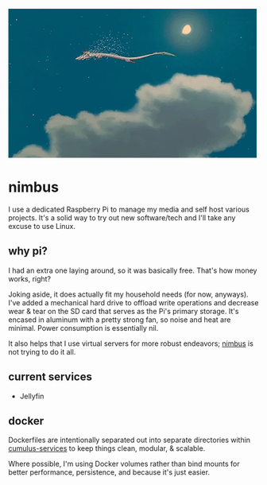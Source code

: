 ![haku](img/haku-cloud.gif)

# nimbus

I use a dedicated Raspberry Pi to manage my media and self host various projects. It's a solid way to try out new software/tech and I'll take any excuse to use Linux. 

## why pi?
I had an extra one laying around, so it was basically free. That's how money works, right?

Joking aside, it does actually fit my household needs (for now, anyways). I've added a mechanical hard drive to offload write operations and decrease wear & tear on the SD card that serves as the Pi's primary storage. It's encased in aluminum with a pretty strong fan, so noise and heat are minimal. Power consumption is essentially nil. 

It also helps that I use virtual servers for more robust endeavors; [nimbus](https://github.com/404shay/nimbus/tree/main) is not trying to do it all. 

## current services

- Jellyfin

## docker

Dockerfiles are intentionally separated out into separate directories within [cumulus-services](cumulus-services) to keep things clean, modular, & scalable. 

Where possible, I'm using Docker volumes rather than bind mounts for better performance, persistence, and because it's just easier.
